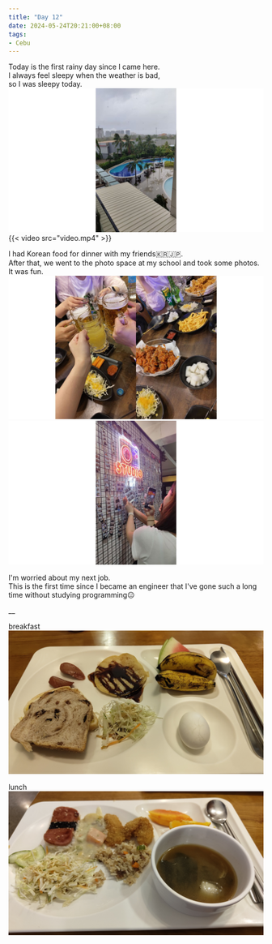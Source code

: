 ```yaml
---
title: "Day 12"
date: 2024-05-24T20:21:00+08:00
tags:
- Cebu
---
```


Today is the first rainy day since I came here.  
I always feel sleepy when the weather is bad,  
so I was sleepy today.
![rainy](image3.jpg)
{{< video src="video.mp4" >}}


I had Korean food for dinner with my friends🇰🇷🇯🇵.  
After that, we went to the photo space at my school and took some photos.  
It was fun.
![korean foods](image5.jpg)
![photo sticker](image6.jpg)

I'm worried about my next job.  
This is the first time since I became an engineer that I've gone such a long time without studying programming😐

__

breakfast
![breakfast](image1.jpg)

lunch
![lunch](image2.jpg)

